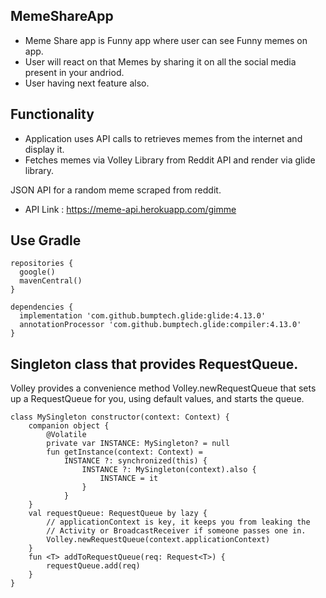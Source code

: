 ## MemeShareApp
- Meme Share app is Funny app where user can see Funny memes on app.
- User will react on that Memes by sharing it on all the social media present in your andriod. 
- User having next feature also.
## Functionality
- Application uses API calls to retrieves memes from the internet and display it.
- Fetches memes via Volley Library from Reddit API and render via glide library.

 JSON API for a random meme scraped from reddit.

  - API Link : https://meme-api.herokuapp.com/gimme


## Use Gradle
```
repositories {
  google()
  mavenCentral()
}

dependencies {
  implementation 'com.github.bumptech.glide:glide:4.13.0'
  annotationProcessor 'com.github.bumptech.glide:compiler:4.13.0'
}
```
## Singleton class that provides RequestQueue.
Volley provides a convenience method Volley.newRequestQueue that sets up a RequestQueue for you, using default values, and starts the queue. 
```
class MySingleton constructor(context: Context) {
    companion object {
        @Volatile
        private var INSTANCE: MySingleton? = null
        fun getInstance(context: Context) =
            INSTANCE ?: synchronized(this) {
                INSTANCE ?: MySingleton(context).also {
                    INSTANCE = it
                }
            }
    }
    val requestQueue: RequestQueue by lazy {
        // applicationContext is key, it keeps you from leaking the
        // Activity or BroadcastReceiver if someone passes one in.
        Volley.newRequestQueue(context.applicationContext)
    }
    fun <T> addToRequestQueue(req: Request<T>) {
        requestQueue.add(req)
    }
}
```

